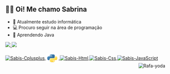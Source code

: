 ## 🙋‍♀️ Oi! Me chamo Sabrina
- 📗 Atualmente estudo informática
- 💻 Procuro seguir na área de programação
- 🧧 Aprendendo Java


<div>
  <a href="https://github.com/sabiss">
  <img height="180em" src="https://github-readme-stats.vercel.app/api?username=sabiss&show_icons=true&theme=dracula&include_all_commits=true&count_private=true"/>
  <img height="180em" src="https://github-readme-stats.vercel.app/api/top-langs/?username=sabiss&layout=compact&langs_count=7&theme=dracula"/>
</div>
<div style="display: inline_block"><br>
  <img align="center" alt="Sabis-Cplusplus" height="30" width="40" src="https://cdn.jsdelivr.net/gh/devicons/devicon/icons/cplusplus/cplusplus-original.svg">
  <img align="center" alt="Sabis-Python" height="30" width="40" src="https://raw.githubusercontent.com/devicons/devicon/master/icons/python/python-original.svg">
  <img align="center" alt="Sabis-Html" height="30" width="40" src="https://cdn.jsdelivr.net/gh/devicons/devicon/icons/html5/html5-original-wordmark.svg">
  <img align="center" alt="Sabis-Css" height="30" width="40" src="https://cdn.jsdelivr.net/gh/devicons/devicon/icons/css3/css3-original-wordmark.svg">
  <img align="center" alt="Sabis-JavaScript" height="30" width="40" src="https://cdn.jsdelivr.net/gh/devicons/devicon/icons/javascript/javascript-original.svg">
  <img align="right" alt="Rafa-yoda" src="https://cdn.discordapp.com/attachments/795358919417397249/825430589581688872/hi.gif">
  
</div>
